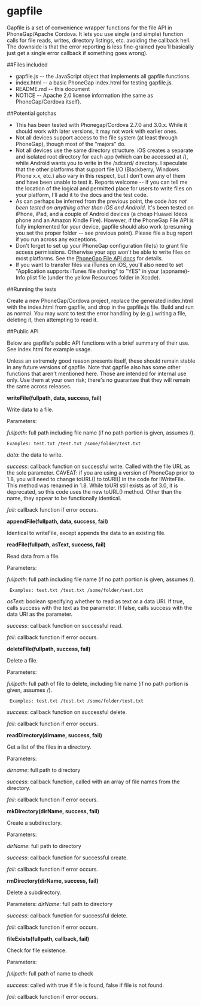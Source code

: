 gapfile
=======

Gapfile is a set of convenience wrapper functions for the file API in PhoneGap/Apache Cordova. It lets you use single (and simple) function calls for file reads, writes, directory listings, etc. avoiding the callback hell. The downside is that the error reporting is less fine-grained (you'll basically just get a single error callback if something goes wrong).

##Files included

* gapfile.js  -- the JavaScript object that implements all gapfile functions.
* index.html -- a basic PhoneGap index.html for testing gapfile.js.
* README.md -- this document
* NOTICE -- Apache 2.0 license information (the same as PhoneGap/Cordova itself).


##Potential gotchas

* This has been tested with Phonegap/Cordova 2.7.0 and 3.0.x. While it should work with later versions, it may not work with earlier ones.
* Not all devices support access to the file system (at least through PhoneGap), though most of the "majors" do.
* Not all devices use the same directory structure. iOS creates a separate and isolated root directory for each app (which can be accessed at /), while Android wants you to write in the /sdcard/ directory. I speculate that the other platforms that support file I/O (Blackberry, Windows Phone x.x, etc.) also vary in this respect, but I don't own any of them and have been unable to test it. Reports welcome -- if you can tell me the location of the logical and permitted place for users to write files on your platform, I'll add it to the docs and the test code.
* As can perhaps be inferred from the previous point, the code *has not been tested on anything other than iOS and Android*. It's been tested on iPhone, iPad, and a couple of Android devices (a cheap Huawei Ideos phone and an Amazon Kindle Fire). However, if the PhoneGap File API is fully implemented for your device, gapfile should also work (presuming you set the proper folder -- see previous point). Please file a bug report if you run across any exceptions.
* Don't forget to set up your PhoneGap configuration file(s) to grant file access permissions. Otherwise your app won't be able to write files on most platforms. See the [PhoneGap File API docs](http://docs.phonegap.com/en/2.7.0/cordova_file_file.md.html#Files) for details.
* If you want to transfer files via iTunes on iOS, you'll also need to set "Application supports iTunes file sharing" to "YES" in your (appname)-Info.plist file (under the yellow Resources folder in Xcode).

##Running the tests

Create a new PhoneGap/Cordova project, replace the generated index.html with the index.html from gapfile, and drop in the gapfile.js file. Build and run as normal. You may want to test the error handling by (e.g.) writing a file, deleting it, then attempting to read it. 

##Public API

Below are gapfile's public API functions with a brief summary of their use. See index.html for example usage.

Unless an extremely good reason presents itself, these should remain stable in any future versions of gapfile. Note that gapfile also has some other functions that aren't mentioned here. Those are intended for internal use only. Use them at your own risk; there's no guarantee that they will remain the same across releases.

**writeFile(fullpath, data, success, fail)**

Write data to a file.

Parameters: 

 *fullpath*: full path including file name (if no path portion is given, assumes /).

	Examples: test.txt /test.txt /some/folder/test.txt

 *data*: the data to write.

 *success*: callback function on successful write. Called with the file URL as the sole parameter. CAVEAT: if you are using a version of PhoneGap prior to 1.8, you will need to change toURL() to toURI() in the code for llWriteFile. This method was renamed in 1.8. While toURI still exists as of 3.0, it is deprecated, so this code uses the new toURL() method. Other than the name, they appear to be functionally identical.

 *fail*: callback function if error occurs.


**appendFile(fullpath, data, success, fail)**

Identical to writeFile, except appends the data to an existing file.


**readFile(fullpath, asText, success, fail)**

Read data from a file.

Parameters: 

 *fullpath*: full path including file name (if no path portion is given, assumes /).

     Examples: test.txt /test.txt /some/folder/test.txt 

 *asText*: boolean specifying whether to read as text or a data URI. If true, calls success with the text as the parameter. If false, calls success with the data URI as the parameter.

 *success*: callback function on successful read.

 *fail*: callback function if error occurs.


**deleteFile(fullpath, success, fail)**

Delete a file.

Parameters: 

 *fullpath*: full path of file to delete, including file name (if no path portion is given, assumes /).

     Examples: test.txt /test.txt /some/folder/test.txt 

 *success*: callback function on successful delete.

 *fail*: callback function if error occurs.


**readDirectory(dirname, success, fail)**

Get a list of the files in a directory.

Parameters:

 *dirname*: full path to directory

 *success*: callback function, called with an array of file names from the directory.

 *fail*: callback function if error occurs.


**mkDirectory(dirName, success, fail)**

Create a subdirectory.

Parameters: 

 *dirName*: full path to directory

 *success*: callback function for successful create.

 *fail*: callback function if error occurs.


**rmDirectory(dirName, success, fail)**

Delete a subdirectory.

Parameters: 
 *dirName*: full path to directory

 *success*: callback function for successful delete.

 *fail*: callback function if error occurs.


**fileExists(fullpath, callback, fail)**

Check for file existence.

Parameters:

 *fullpath*: full path of name to check

 *success*: called with true if file is found, false if file is not found.

 *fail*: callback function if error occurs.

